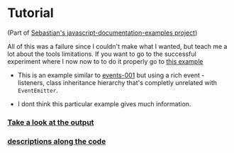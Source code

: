 # Tutorial

(Part of [Sebastian's javascript-documentation-examples project](https://github.com/cancerberoSgx/javascript-documentation-examples))

All of this was a failure since I couldn't make what I wanted, but teach me a lot about the tools limitations. If you want to go to the successful experiment where I now now to to do it properly go to [this example](https://cancerberosgx.github.io/javascript-documentation-examples/examples/events-002/docs/docco/src/index.html) 

 * This is an example similar to [events-001](https://cancerberosgx.github.io/javascript-documentation-examples/examples/events-001/docs/docco/src/index.html) but using a rich event - listeners, class inheritance hierarchy that's completly unrelated with `EventEmitter`. 
 
 * I dont think this particular example gives much information. 


### [Take a look at the output](https://cancerberosgx.github.io/javascript-documentation-examples/examples/events-noEventEmitter/interfaces/igenericdeviceeventsource.html#adddevicelistener) 

### [descriptions along the code](https://cancerberosgx.github.io/javascript-documentation-examples/examples/events-noEventEmitter/docco/src/index.html)
